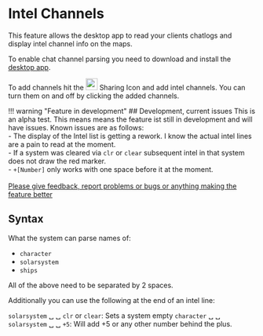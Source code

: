 # Intel Channels
This feature allows the desktop app to read your clients chatlogs and display intel channel info on the maps. 

To enable chat channel parsing you need to download and install the [desktop app](https://www.dropbox.com/s/feo1z1055a7jmpd/Eveeye_v001.exe?dl=0).

To add channels hit the <img src="https://raw.githubusercontent.com/Risingson/eedocs/master/docs/images/Share-100_off.png" width="24" height="24" > Sharing Icon and add intel channels. You can turn them on and off by clicking the added channels.

!!! warning "Feature in development"
    ## Development, current issues
    This is an alpha test. This means means the feature ist still in development and will have issues. Known issues are as follows:<br>
    - The display of the Intel list is getting a rework. I know the actual intel lines are a pain to read at the moment.<br>
    - If a system was cleared via `clr` or `clear` subsequent intel in that system does not draw the red marker.<br>
    - `+[Number]` only works with one space before it at the moment.<br><br> 
    [Please give feedback, report problems or bugs or anything making the feature better](https://feedback.userreport.com/7ab42bbb-8bf8-4955-9573-c0b1213b1ba7/#submit/bug)

## Syntax
What the system can parse names of:

 - `character`
 - `solarsystem`
 - `ships`

All of the above need to be separated by 2 spaces.

Additionally you can use the following at the end of an intel line:

`solarsystem` &#9251; &#9251; `clr` or `clear`: Sets a system empty
`character` &#9251; &#9251; `solarsystem` &#9251; &#9251; `+5`: Will add +5 or any other number behind the plus.
<!--stackedit_data:
eyJoaXN0b3J5IjpbMTk5MDI2NzQzOSwtMTQwMzQ4OTEwMSwtMj
E0MTg4NzgyOCwxOTg1MDI3NTExLDEwMTY0NTMyODMsMTEzOTAx
OTYwNiwtMTQxNTAwMjc4Nyw4OTE2NTIxNDldfQ==
-->